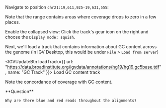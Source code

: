 <script>
import Alert from "components/Alert.svelte";
import IGVUpdateBtn from "components/IGVUpdateBtn.svelte";
</script>

Navigate to position `chr21:19,611,925-19,631,555`:

<IGVUpdateBtn locus="chr21:19,611,925-19,631,555" />

Note that the range contains areas where coverage drops to zero in a few places.

Enable the collapsed view: Click the track's gear icon on the right and choose the `Display mode: squish`.

Next, we'll load a track that contains information about GC content across the genome (in IGV Desktop, this would be under `File` > `Load from server`)

<IGVUpdateBtn loadTrack={{
	url: "https://data.broadinstitute.org/igvdata/annotations/hg19/hg19.gc5base.tdf",
	name: "GC Track"
}}>
	Load GC content track
</IGVUpdateBtn>

Note the concordance of coverage with GC content.

<Alert color="info">
	**Question**

	Why are there blue and red reads throughout the alignments?
</Alert>
